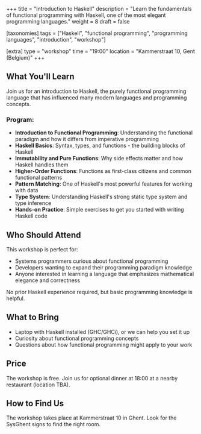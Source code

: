 +++
title = "Introduction to Haskell"
description = "Learn the fundamentals of functional programming with Haskell, one of the most elegant programming languages."
weight = 8
draft = false

[taxonomies]
tags = ["Haskell", "functional programming", "programming languages", "introduction", "workshop"]

[extra]
type = "workshop"
time = "19:00"
location = "Kammerstraat 10, Gent (Belgium)"
+++

## What You'll Learn

Join us for an introduction to Haskell, the purely functional programming language that has influenced many modern languages and programming concepts.

### Program:

- **Introduction to Functional Programming**: Understanding the functional paradigm and how it differs from imperative programming
- **Haskell Basics**: Syntax, types, and functions - the building blocks of Haskell
- **Immutability and Pure Functions**: Why side effects matter and how Haskell handles them
- **Higher-Order Functions**: Functions as first-class citizens and common functional patterns
- **Pattern Matching**: One of Haskell's most powerful features for working with data
- **Type System**: Understanding Haskell's strong static type system and type inference
- **Hands-on Practice**: Simple exercises to get you started with writing Haskell code

## Who Should Attend

This workshop is perfect for:
- Systems programmers curious about functional programming
- Developers wanting to expand their programming paradigm knowledge
- Anyone interested in learning a language that emphasizes mathematical elegance and correctness

No prior Haskell experience required, but basic programming knowledge is helpful.

## What to Bring

- Laptop with Haskell installed (GHC/GHCi), or we can help you set it up
- Curiosity about functional programming concepts
- Questions about how functional programming might apply to your work

## Price

The workshop is free. Join us for optional dinner at 18:00 at a nearby restaurant (location TBA).

## How to Find Us

The workshop takes place at Kammerstraat 10 in Ghent. Look for the SysGhent signs to find the right room.